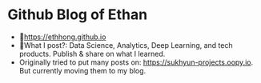 # Github Blog of Ethan

* 🔗https://ethhong.github.io
* 🧪What I post?: Data Science, Analytics, Deep Learning, and tech products. Publish & share on what I learned.
* Originally tried to put many posts on: https://sukhyun-projects.oopy.io. But currently moving them to my blog.

